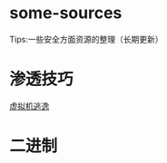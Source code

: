 # some-sources
Tips:一些安全方面资源的整理（长期更新）

# 渗透技巧
[虚拟机逃逸](https://www.anquanke.com/post/id/179623 )

# 二进制
